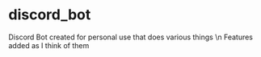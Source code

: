 # discord_bot
 Discord Bot created for personal use that does various things \n
 Features added as I think of them
